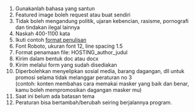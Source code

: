 1. Gunakanlah bahasa yang santun
2. Featured image boleh request atau buat sendiri
3. Tidak boleh mengandung politik, ujaran kebencian, rasisme, pornografi dan tindakan ilegal lainnya
4. Naskah 400-1100 kata
5. Ikuti contoh [format penulisan](himtiuinjkt.ac.id)
6. Font Roboto, ukuran font 12, line spacing 1.5
7. Format penamaan file: HOSTING_author_judul
8. Kirim dalam bentuk doc atau docx
9. Kirim melalui form yang sudah disediakan
10. Diperbolehkan menyelipkan sosial media, barang dagangan, dll untuk promosi selama tidak melanggar peraturan no 3\
(contoh: konten membahas cara memakai masker yang baik dan benar, kamu boleh mempromosikan dagangan masker mu)
11. Saat ini belum ada batasan tema
12. Peraturan bisa bertambah/berubah seiring berjalannya program.
